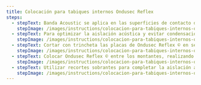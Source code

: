 ```yaml
---
title: Colocación para tabiques internos Ondusec Reflex
steps:
  - stepText: Banda Acoustic se aplica en las superficies de contacto de montantes y soleras con cualquier estructura.
    stepImage: /images/instructions/colocacion-para-tabiques-internos-ondusec-reflex/isolant-aislantes-linea-construccion-en-seco-paso-a-paso-colocacion-para-tabiques-internos-ondusec-reflex-1.jpg
  - stepText: Para optimizar la aislación acústica y evitar condensaciones por diferencia de temperaturas, aplicar sobre los laterales de los montantes que estarán en contacto con las placas internas o externas de terminación.
    stepImage: /images/instructions/colocacion-para-tabiques-internos-ondusec-reflex/isolant-aislantes-linea-construccion-en-seco-paso-a-paso-colocacion-para-tabiques-internos-ondusec-reflex-2.jpg
  - stepText: Cortar con trincheta las placas de Ondusec Reflex © en sentido longitudinal, según la separación entre montantes.
    stepImage: /images/instructions/colocacion-para-tabiques-internos-ondusec-reflex/isolant-aislantes-linea-construccion-en-seco-paso-a-paso-colocacion-para-tabiques-internos-ondusec-reflex-3.jpg
  - stepText: Colocar Ondusec Reflex © entre los montantes, realizando la fijación doblando las pestañas de los mismos o a presión.
    stepImage: /images/instructions/colocacion-para-tabiques-internos-ondusec-reflex/isolant-aislantes-linea-construccion-en-seco-paso-a-paso-colocacion-para-tabiques-internos-ondusec-reflex-4.jpg
  - stepText: Utilizar recortes sobrantes para completar la aislación acústica del tabique.
    stepImage: /images/instructions/colocacion-para-tabiques-internos-ondusec-reflex/isolant-aislantes-linea-construccion-en-seco-paso-a-paso-colocacion-para-tabiques-internos-ondusec-reflex-5.jpg
---
```

